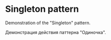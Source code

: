 # Singleton pattern
Demonstration of the "Singleton" pattern.

Демонстрация действия паттерна "Одиночка".

